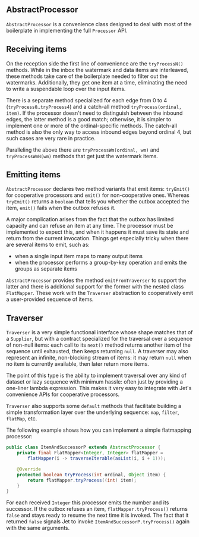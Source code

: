 ## AbstractProcessor

`AbstractProcessor` is a convenience class designed to deal with most of
the boilerplate in implementing the full `Processor` API.

## Receiving items

On the reception side the first line of convenience are the 
`tryProcessN()` methods. While in the inbox the watermark and data items 
are interleaved, these methods take care of the boilerplate needed to 
filter out the watermarks. Additionally, they get one item at a time, 
eliminating the need to write a suspendable loop over the input items.

There is a separate method specialized for each edge from 0 to 4 
(`tryProcess0`..`tryProcess4`) and a catch-all method 
`tryProcess(ordinal, item)`. If the processor doesn't need to 
distinguish between the inbound edges, the latter method is a good match;
 otherwise, it is simpler to implement one or more of the 
ordinal-specific methods. The catch-all method is also the only way to 
access inbound edges beyond ordinal 4, but such cases are very rare in 
practice.

Paralleling the above there are `tryProcessWm(ordinal, wm)` and 
`tryProcessWmN(wm)` methods that get just the watermark items.

## Emitting items

`AbstractProcessor` declares two method variants that emit items: 
`tryEmit()` for cooperative processors and `emit()` for non-cooperative 
ones. Whereas `tryEmit()` returns a `boolean` that tells you whether the 
outbox accepted the item, `emit()` fails when the outbox refuses it.

A major complication arises from the fact that the outbox has limited
capacity and can refuse an item at any time. The processor must be
implemented to expect this, and when it happens it must save its state
and return from the current invocation. Things get especially tricky
when there are several items to emit, such as:

- when a single input item maps to many output items
- when the processor performs a group-by-key operation and emits the
groups as separate items

`AbstractProcessor` provides the method `emitFromTraverser` to support
the latter and there is additional support for the former with the
nested class `FlatMapper`. These work with the `Traverser` abstraction
to cooperatively emit a user-provided sequence of items.


## Traverser

`Traverser` is a very simple functional interface whose shape matches
that of a `Supplier`, but with a contract specialized for the traversal
over a sequence of non-null items: each call to its `next()` method
returns another item of the sequence until exhausted, then keeps
returning `null`. A traverser may also represent an infinite,
non-blocking stream of items: it may return `null` when no item is
currently available, then later return more items.

The point of this type is the ability to implement traversal over any 
kind of dataset or lazy sequence with minimum hassle: often just by 
providing a one-liner lambda expression. This makes it very easy to 
integrate with Jet's convenience APIs for cooperative processors.

`Traverser` also supports some `default` methods that facilitate
building a simple transformation layer over the underlying sequence:
`map`, `filter`, `flatMap`, etc.

The following example shows how you can implement a simple flatmapping
processor:

```java
public class ItemAndSuccessorP extends AbstractProcessor {
    private final FlatMapper<Integer, Integer> flatMapper =
        flatMapper(i -> traverseIterable(asList(i, i + 1)));

    @Override
    protected boolean tryProcess(int ordinal, Object item) {
        return flatMapper.tryProcess((int) item);
    }
}
```

For each received `Integer` this processor emits the number and its 
successor. If the outbox refuses an item, `flatMapper.tryProcess()` 
returns `false` and stays ready to resume the next time it is invoked. 
The fact that it returned `false` signals Jet to invoke 
`ItemAndSuccessorP.tryProcess()` again with the same arguments.
